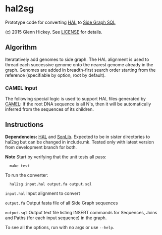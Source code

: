 # hal2sg
Prototype code for converting [HAL](https://github.com/glennhickey/hal) to [Side Graph SQL](https://github.com/ga4gh/schemas/wiki/Human-Genome-Variation-Reference-(HGVR)-Pilot-Project#graph-format)

(c) 2015 Glenn Hickey. See [LICENSE](https://github.com/glennhickey/hal2sg/blob/development/LICENSE) for details.

## Algorithm

Iteratatively add genomes to side graph.   The HAL alignment is used to thread each successive genome onto the nearest genome already in the graph.   Genomes are added in breadth-first search order starting from the reference (specifiable by option, root by default).

### CAMEL Input

The following special logic is used to support HAL files generated by [CAMEL](https://github.com/adamnovak/sequence-graphs):  If the root DNA sequence is all N's, then it will be automatically inferred from the sequences of its children. 

## Instructions

**Dependencies:**   [HAL](https://github.com/glennhickey/hal)  and [SonLib](https://github.com/benedictpaten/sonLib).  Expected to be in sister directories to hal2sg but can be changed in include.mk.  Tested only with latest version from development branch for both. 

**Note** Start by verifying that the unit tests all pass:

	  make test

To run the converter:

	  hal2sg input.hal output.fa output.sql

`input.hal` Input alignment to convert

`output.fa` Output fasta file of all Side Graph sequences

`output.sql` Output text file listing INSERT commands for Sequences, Joins and Paths (for each input sequence) in the graph.

To see all the options, run with no args or use `--help`.




